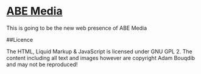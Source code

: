 [ABE Media](http://abemedia.co.uk)
===================
This is going to be the new web presence of ABE Media

##Licence

The HTML, Liquid Markup & JavaScript is licensed under GNU GPL 2. The content including all text and images however are copyright Adam Bouqdib and may not be reproduced!

